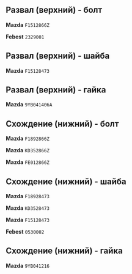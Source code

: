 ## Развал (верхний) - болт

__Mazda__ `F1512866Z`

__Febest__ `2329001`

## Развал (верхний) - шайба

__Mazda__ `F15128473`

## Развал (верхний) - гайка

__Mazda__ `9YB041406A`

## Схождение (нижний) - болт

__Mazda__ `F1892866Z`

__Mazda__ `KD352866Z`

__Mazda__ `FE012866Z`

## Схождение (нижний) - шайба

__Mazda__ `F18928473`

__Mazda__ `KD3528473`

__Mazda__ `F15128473`

__Febest__ `0530002`

## Схождение (нижний) - гайка

__Mazda__ `9YB041216`